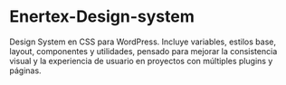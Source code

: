 # Enertex-Design-system
Design System en CSS para WordPress. Incluye variables, estilos base, layout, componentes y utilidades, pensado para mejorar la consistencia visual y la experiencia de usuario en proyectos con múltiples plugins y páginas.
